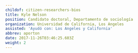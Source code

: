 ```yaml
---
childof: citizen-researchers-bios
title: Kyle Nelson
position: Candidato doctoral, Departamento de sociología
organization: Universidad de California, Los Angeles 
assisted: 'Ayudó con: Los Angeles y California'
abbrev: aporton
date: 2017-11-26T03:46:25.603Z
weight: 2
---
```


